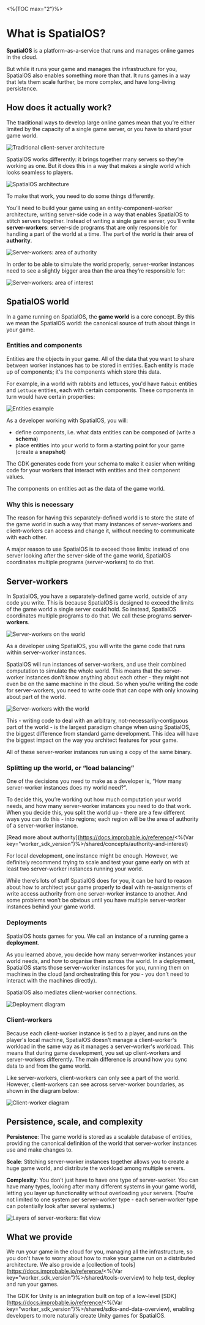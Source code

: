<%(TOC max="2")%>

# What is SpatialOS?

**SpatialOS** is a platform-as-a-service that runs and manages online games in the cloud.

But while it runs your game and manages the infrastructure for you, SpatialOS also enables something more than that. It runs games in a way that lets them scale further, be more complex, and have long-living persistence.

## How does it actually work?

The traditional ways to develop large online games mean that you’re either limited by the capacity of a single game server, or you have to shard your game world.

![Traditional client-server architecture]({{assetRoot}}assets/concepts/trad-client-server.png)

SpatialOS works differently: it brings together many servers so they’re working as one. But it does this in a way that makes a single world which looks seamless to players.

![SpatialOS architecture]({{assetRoot}}assets/concepts/deployment.png)

To make that work, you need to do some things differently.

You’ll need to build your game using an entity-component-worker architecture, writing server-side code in a way that enables SpatialOS to stitch servers together. Instead of writing a single game server, you’ll write **server-workers**: server-side programs that are only responsible for handling a part of the world at a time. The part of the world is their area of **authority**.

![Server-workers: area of authority]({{assetRoot}}assets/concepts/authority-areas.png)

In order to be able to simulate the world properly, server-worker instances need to see a slightly bigger area than the area they’re responsible for:

![Server-workers: area of interest]({{assetRoot}}assets/concepts/interest-areas.gif)

## SpatialOS world

In a game running on SpatialOS, the **game world** is a core concept. By this we mean the SpatialOS world: the canonical source of truth about things in your game.

### Entities and components

Entities are the objects in your game. All of the data that you want to share between worker instances has to be stored in entities. Each entity is made up of components; it's the components which store this data.

For example, in a world with rabbits and lettuces, you'd have `Rabbit` entities and `Lettuce` entities, each with certain components. These components in turn would have certain properties:

![Entities example]({{assetRoot}}assets/concepts/component-details.png)

As a developer working with SpatialOS, you will:

* define components, i.e. what data entities can be composed of (write a **schema**)
* place entities into your world to form a starting point for your game (create a **snapshot**)

The GDK generates code from your schema to make it easier when writing code for your workers that interact with entities and their component values.

The components on entities act as the data of the game world.

### Why this is necessary

The reason for having this separately-defined world is to store the state of the game world in such a way that many instances of server-workers and client-workers can access and change it, without needing to communicate with each other.

A major reason to use SpatialOS is to exceed those limits: instead of one server looking after the server-side of the game world, SpatialOS coordinates multiple programs (server-workers) to do that.

## Server-workers

In SpatialOS, you have a separately-defined game world, outside of any code you write. This is because SpatialOS is designed to exceed the limits of the game world a single server could hold. So instead, SpatialOS coordinates multiple programs to do that. We call these programs **server-workers**.

![Server-workers on the world]({{assetRoot}}assets/concepts/workers-world.png)

As a developer using SpatialOS, you will write the game code that runs within server-worker instances.

SpatialOS will run instances of server-workers, and use their combined computation to simulate the whole world. This means that the server-worker instances don’t know anything about each other - they might not even be on the same machine in the cloud. So when you’re writing the code for server-workers, you need to write code that can cope with only knowing about part of the world.

![Server-workers with the world]({{assetRoot}}assets/concepts/workers-machines.png)

This - writing code to deal with an arbitrary, not-necessarily-contiguous part of the world - is the largest paradigm change when using SpatialOS, the biggest difference from standard game development. This idea will have the biggest impact on the way you architect features for your game.

All of these server-worker instances run using a copy of the same binary.

### Splitting up the world, or “load balancing”

One of the decisions you need to make as a developer is, “How many server-worker instances does my world need?”.

To decide this, you’re working out how much computation your world needs, and how many server-worker instances you need to do that work. When you decide this, you split the world up - there are a few different ways you can do this - into regions; each region will be the area of authority of a server-worker instance.

[Read more about authority](https://docs.improbable.io/reference/<%(Var key="worker_sdk_version")%>/shared/concepts/authority-and-interest)

For local development, one instance might be enough. However, we definitely recommend trying to scale and test your game early on with at least two server-worker instances running your world.

While there’s lots of stuff SpatialOS does for you, it can be hard to reason about how to architect your game properly to deal with re-assignments of write access authority from one server-worker instance to another. And some problems won’t be obvious until you have multiple server-worker instances behind your game world.

### Deployments

SpatialOS hosts games for you. We call an instance of a running game a **deployment**.

As you learned above, you decide how many server-worker instances your world needs, and how to organise them across the world. In a deployment, SpatialOS starts those server-worker instances for you, running them on machines in the cloud (and orchestrating this for you - you don’t need to interact with the machines directly).

SpatialOS also mediates client-worker connections.

![Deployment diagram]({{assetRoot}}assets/concepts/deployment.png)

### Client-workers

Because each client-worker instance is tied to a player, and runs on the player's local machine, SpatialOS doesn't manage a client-worker's workload in the same way as it manages a server-worker's workload. This means that during game development, you set up client-workers and server-workers differently. The main difference is around how you sync data to and from the game world.

Like server-workers, client-workers can only see a part of the world. However, client-workers can see across server-worker boundaries, as shown in the diagram below:

![Client-worker diagram]({{assetRoot}}assets/concepts/client-workers.png)

## Persistence, scale, and complexity

**Persistence**: The game world is stored as a scalable database of entities, providing the canonical definition of the world that server-worker instances use and make changes to.

**Scale**: Stitching server-worker instances together allows you to create a huge game world, and distribute the workload among multiple servers.

**Complexity**: You don’t just have to have one type of server-worker. You can have many types, looking after many different systems in your game world, letting you layer up functionality without overloading your servers. (You’re not limited to one system per server-worker type - each server-worker type can potentially look after several systems.)

![Layers of server-workers: flat view]({{assetRoot}}assets/concepts/layers-load-balancing.png)

## What we provide

We run your game in the cloud for you, managing all the infrastructure, so you don't have to worry about how to make your game run on a distributed architecture. We also provide a [collection of tools](https://docs.improbable.io/reference/<%(Var key="worker_sdk_version")%>/shared/tools-overview) to help test, deploy and run your games.

The GDK for Unity is an integration built on top of a low-level [SDK](https://docs.improbable.io/reference/<%(Var key="worker_sdk_version")%>/shared/sdks-and-data-overview), enabling developers to more naturally create Unity games for SpatialOS.
